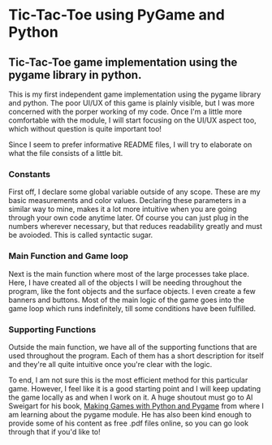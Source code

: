 # Tic-Tac-Toe using PyGame and Python
## Tic-Tac-Toe game implementation using the pygame library in python.

This is my first independent game implementation using the pygame library and python. The poor UI/UX of this game is plainly visible, but I was more concerned with the porper working of my code. Once I'm a little more comfortable with the module, I will start focusing on the UI/UX aspect too, which without question is quite important too!

Since I seem to prefer informative README files, I will try to elaborate on what the file consists of a little bit.

### Constants
First off, I declare some global variable outside of any scope. These are my basic measurements and color values. Declaring these parameters in a similar way to mine, makes it a lot more intuitive when you are going through your own code anytime later. Of course you can just plug in the numbers wherever necessary, but that reduces readability greatly and must be avoioded. This is called syntactic sugar. 

### Main Function and Game loop
Next is the main function where most of the large processes take place. Here, I have created all of the objects I will be needing throughout the program, like the font objects and the surface objects. I even create a few banners and buttons. Most of the main logic of the game goes into the game loop which runs indefinitely, till some conditions have been fulfilled. 

### Supporting Functions
Outside the main function, we have all of the supporting functions that are used throughout the program. Each of them has a short description for itself and they're all quite intuitive once you're clear with the logic.

To end, I am not sure this is the most efficient method for this particular game. However, I feel like it is a good starting point and I will keep updating the game locally as and when I work on it. A huge shoutout must go to Al Sweigart for his book, [Making Games with Python and Pygame](https://www.amazon.com/Making-Games-Python-Pygame-Sweigart/dp/1469901730?ie=UTF8&tag=playwithpyth-20&linkCode=as2&camp=1789&creative=9325&creativeASIN=0982106017) from where I am learning about the pygame module. He has also been kind enough to provide some of his content as free .pdf files online, so you can go look through that if you'd like to!
